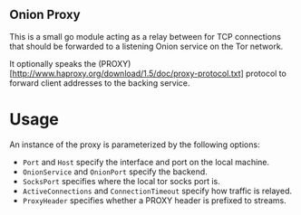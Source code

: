 Onion Proxy
-----------

This is a small go module acting as a relay between for TCP connections that
should be forwarded to a listening Onion service on the Tor network.

It optionally speaks the (PROXY)[http://www.haproxy.org/download/1.5/doc/proxy-protocol.txt]
protocol to forward client addresses to the backing service.

Usage
=====

An instance of the proxy is parameterized by the following options:

* ```Port``` and ```Host``` specify the interface and port on the local machine.
* ```OnionService``` and ```OnionPort``` specify the backend.
* ```SocksPort``` specifies where the local tor socks port is.
* ```ActiveConnections``` and ```ConnectionTimeout``` specify how traffic is relayed.
* ```ProxyHeader``` specifies whether a PROXY header is prefixed to streams.
